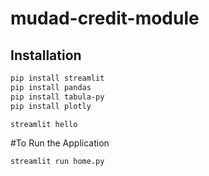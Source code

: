 # mudad-credit-module


## Installation

```bash
pip install streamlit
pip install pandas
pip install tabula-py
pip install plotly

streamlit hello
```

#To Run the Application
```
streamlit run home.py
```
